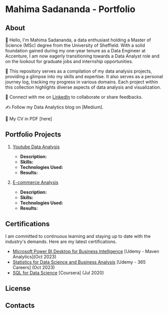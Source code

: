 # Mahima Sadananda - Portfolio

## About
👋 Hello, I'm Mahima Sadananda, a data enthusiast holding a Master of Science (MSc) degree from the University of Sheffield. With a solid foundation gained during my one-year tenure as a Data Engineer at Accenture, I am now eagerly transitioning towards a Data Analyst role and on the lookout for graduate jobs and internship opportunities.

🚀 This repository serves as a compilation of my data analysis projects, providing a glimpse into my skills and expertise. It also serves as a personal journey log, tracking my progress in various domains. Each project within this collection highlights diverse aspects of data analysis and visualization.

🔗 Connect with me on [LinkedIn](https://www.linkedin.com/in/mahima-sadananda/) to collaborate or share feedbacks.

✍️ Follow my Data Analytics blog on [Medium].

📄 My CV in PDF [here]

## Portfolio Projects

1. [Youtube Data Analysis](https://github.com/MahimaSadananda/mahima-sadananda-portfolio/tree/main/YouTube%20Data%20Analysis)

   - **Description:**
   - **Skills:**
   - **Technologies Used:**
   - **Results:**

2. [E-commerce Analysis](https://github.com/MahimaSadananda/mahima-sadananda-portfolio/tree/main/E-commerce%20Analysis)

   - **Description:**
   - **Skills:**
   - **Technologies Used:**
   - **Results:**
  
<!--
   - **Description**
   - **Skills**
   - **Technologies Used**
   - **Results**
   --->

## Certifications
I am committed to continuous learning and staying up to date with the industry's demands. Here are my latest certifications.

- [Microsoft Power BI Desktop for Business Intelligence](https://www.udemy.com/certificate/UC-d8550d74-aea8-415b-93fc-012b26690bfb/) [Udemy - Maven Analytics](Oct 2023)
- [Statistics for Data Science and Business Analysis](https://www.udemy.com/certificate/UC-10b0a23e-fdef-42fd-8645-7eb426469eb5/) [Udemy - 365 Careers] (Oct 2023)
- [SQL for Data Science](https://www.coursera.org/learn/sql-for-data-science) [Coursera] (Jul 2020)



## License



## Contacts








